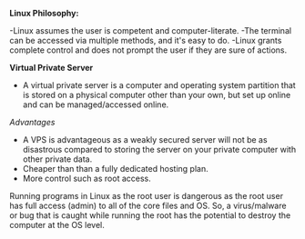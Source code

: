 **Linux Philosophy:**

-Linux assumes the user is competent and computer-literate.
-The terminal can be accessed via multiple methods, and it's easy to do.
-Linux grants complete control and does not prompt the user if they are sure of actions.

**Virtual Private Server**

- A virtual private server is a computer and operating system partition that is stored on a physical computer other than your own, but set up online and can be managed/accessed online.

*Advantages*

- A VPS is advantageous as a weakly secured server will not be as disastrous compared to storing the server on your private computer with other private data.
- Cheaper than than a fully dedicated hosting plan.
- More control such as root access.


Running programs in Linux as the root user is dangerous as the root user has full access (admin) to all of the core files and OS. So, a virus/malware or bug that is caught while running the root has the potential to destroy the computer at the OS level.
